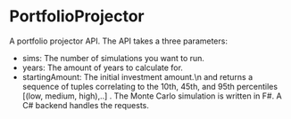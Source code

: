# PortfolioProjector
A portfolio projector API. The API takes a three parameters:
- sims: The number of simulations you want to run.
- years: The amount of years to calculate for.
- startingAmount: The initial investment amount.\n
and returns a sequence of tuples correlating to the 10th, 45th, and 95th percentiles [(low, medium, high),..] . 
The Monte Carlo simulation is written in F#. A C# backend handles the requests.

